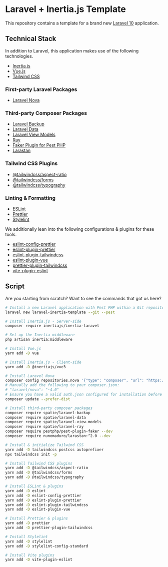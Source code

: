 # Laravel + Inertia.js Template

This repository contains a template for a brand new [Laravel 10](https://laravel.com/docs/10.x) application.

## Technical Stack

In addition to Laravel, this application makes use of the following technologies.

* [Inertia.js](https://inertiajs.com)
* [Vue.js](https://vuejs.org/)
* [Tailwind CSS](https://tailwindcss.com/docs/guides/laravel)

### First-party Laravel Packages

* [Laravel Nova](https://nova.laravel.com/docs/4.0)

### Third-party Composer Packages

* [Laravel Backup](https://spatie.be/docs/laravel-backup)
* [Laravel Data](https://spatie.be/docs/laravel-data)
* [Laravel View Models](https://github.com/spatie/laravel-view-models)
* [Ray](https://spatie.be/docs/ray/v1/installation-in-your-project/laravel)
* [Faker Plugin for Pest PHP](https://pestphp.com/docs/plugins)
* [Larastan](https://github.com/nunomaduro/larastan)

### Tailwind CSS Plugins

* [@tailwindcss/aspect-ratio](https://github.com/tailwindlabs/tailwindcss-aspect-ratio)
* [@tailwindcss/forms](https://github.com/tailwindlabs/tailwindcss-forms)
* [@tailwindcss/typography](https://tailwindcss.com/docs/typography-plugin)

### Linting & Formatting

* [ESLint](https://eslint.org/docs/latest/use/getting-started)
* [Prettier](https://prettier.io/docs/en/index.html)
* [Stylelint](https://stylelint.io/)

We additionally lean into the following configurations & plugins for these tools.

* [eslint-config-prettier](https://github.com/prettier/eslint-config-prettier)
* [eslint-plugin-prettier](https://github.com/prettier/eslint-plugin-prettier)
* [eslint-plugin-tailwindcss](https://github.com/francoismassart/eslint-plugin-tailwindcss)
* [eslint-plugin-vue](https://eslint.vuejs.org/)
* [prettier-plugin-tailwindcss](https://github.com/tailwindlabs/prettier-plugin-tailwindcss)
* [vite-plugin-eslint](https://github.com/gxmari007/vite-plugin-eslint)

## Script

Are you starting from scratch? Want to see the commands that got us here?

```bash
# Install a new Laravel application with Pest PHP within a Git repository
laravel new laravel-inertia-template --git --pest

# Install Inertia.js - Server-side
composer require inertiajs/inertia-laravel

# Set up the Inertia middleware
php artisan inertia:middleware

# Install Vue.js
yarn add -D vue

# Install Inertia.js - Client-side
yarn add -D @inertiajs/vue3

# Install Laravel Nova
composer config repositories.nova '{"type": "composer", "url": "https://nova.laravel.com"}' --file composer.json
# Manually add the following to your composer.json:
# "laravel/nova": "~4.0"
# Ensure you have a valid auth.json configured for installation before issuing a "composer update."
composer update --prefer-dist

# Install third-party composer packages
composer require spatie/laravel-backup
composer require spatie/laravel-data
composer require spatie/laravel-view-models
composer require spatie/laravel-ray
composer require pestphp/pest-plugin-faker --dev
composer require nunomaduro/larastan:^2.0 --dev

# Install & initialize Tailwind CSS
yarn add -D tailwindcss postcss autoprefixer
npx tailwindcss init -p

# Install Tailwind CSS plugins
yarn add -D @tailwindcss/aspect-ratio
yarn add -D @tailwindcss/forms
yarn add -D @tailwindcss/typography

# Install ESLint & plugins
yarn add -D eslint
yarn add -D eslint-config-prettier
yarn add -D eslint-plugin-prettier
yarn add -D eslint-plugin-tailwindcss
yarn add -D eslint-plugin-vue

# Install Prettier & plugins
yarn add -D prettier
yarn add -D prettier-plugin-tailwindcss

# Install Stylelint
yarn add -D stylelint
yarn add -D stylelint-config-standard

# Install Vite plugins
yarn add -D vite-plugin-eslint
```

